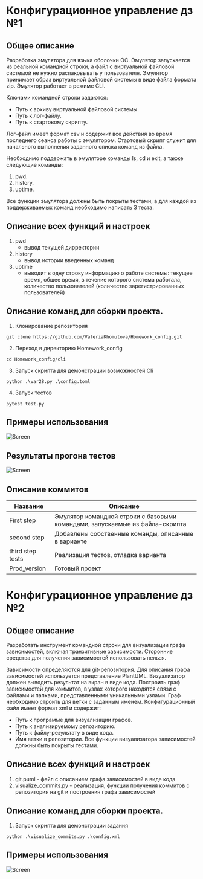 # Конфигурационное управление дз №1
## Общее описание
Разработка эмулятора для языка оболочки ОС. Эмулятор запускается из реальной командной строки, 
а файл с виртуальной файловой системой не нужно распаковывать у пользователя. 
Эмулятор принимает образ виртуальной файловой системы в виде файла формата 
zip. Эмулятор работает в режиме CLI. 

Ключами командной строки задаются:
- Путь к архиву виртуальной файловой системы.
- Путь к лог-файлу.
- Путь к стартовому скрипту.

Лог-файл имеет формат csv и содержит все действия во время последнего 
сеанса работы с эмулятором.
Стартовый скрипт служит для начального выполнения заданного списка 
команд из файла.

Необходимо поддержать в эмуляторе команды ls, cd и exit, а также 
следующие команды:
1. pwd.
2. history.
3. uptime.

Все функции эмулятора должны быть покрыты тестами, а для каждой из 
поддерживаемых команд необходимо написать 3 теста.
##  Описание всех функций и настроек

1. pwd
   - вывод текущей дирректории
2. history
     - вывод истории введенных команд
4. uptime
     - выводит в одну строку информацию о работе системы: текущее время, общее время, в течение которого система работала, количество пользователей (количество зарегистрированных пользователей)
##  Описание команд для сборки проекта.
1. Клонирование репозитория 

```git clone https://github.com/ValeriaKhomutova/Homework_config.git```

2. Переход в директорию Homework_config

```cd Homework_config/cli```

3. Запуск скрипта для демонстрации возможностей Cli

```python .\var28.py .\config.toml```

4. Запуск тестов
   
```pytest test.py```

## Примеры использования
![Screen](https://github.com/ValeriaKhomutova/Homework_config/blob/main/image.png)

## Результаты прогона тестов
![Screen](https://github.com/ValeriaKhomutova/Homework_config/blob/main/img.png)

<!--описание коммитов-->
## Описание коммитов
| Название | Описание                                                                             |
|------------------|----------------------------------------------------------------------------- |
| First step	     | Эмулятор командной строки с базовыми командами, запускаемые из файла-скрипта |
| second step      | Добавлены собственные команды, описанные в варианте                          |
| third step tests | Реализация тестов, отладка варианта                                          |
| Prod_version	   | Готовый проект                                                               |

# Конфигурационное управление дз №2
## Общее описание
Разработать инструмент командной строки для визуализации графа 
зависимостей, включая транзитивные зависимости. Сторонние средства для 
получения зависимостей использовать нельзя. 

Зависимости определяются для git-репозитория. Для описания графа 
зависимостей используется представление PlantUML. Визуализатор должен 
выводить результат на экран в виде кода. 
Построить граф зависимостей для коммитов, в узлах которого находятся 
связи с файлами и папками, представленными уникальными узлами. Граф 
необходимо строить для ветки с заданным именем. 
Конфигурационный файл имеет формат xml и содержит: 
- Путь к программе для визуализации графов. 
- Путь к анализируемому репозиторию. 
- Путь к файлу-результату в виде кода. 
- Имя ветки в репозитории. 
Все функции визуализатора зависимостей должны быть покрыты тестами. 
##  Описание всех функций и настроек
1. git.puml - файл с описанием графа зависимостей в виде кода
2. visualize_commits.py - реализация, функции получения коммитов с репозитория на git и построения графа зависимостей

##  Описание команд для сборки проекта.

1. Запуск скрипта для демонстрации задания

```python .\visualize_commits.py .\config.xml```


## Примеры использования
![Screen](https://github.com/ValeriaKhomutova/Homework_config/blob/main/gitdz/image_2dz.png)

